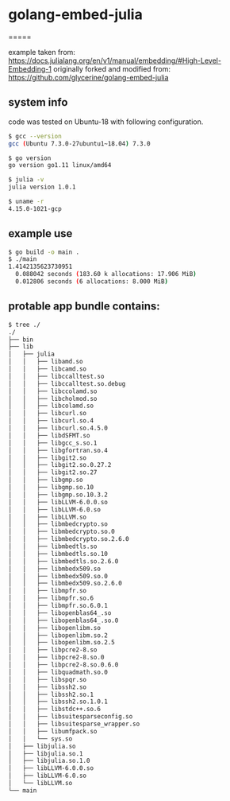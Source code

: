 # golang-embed-julia
=====

example taken from: https://docs.julialang.org/en/v1/manual/embedding/#High-Level-Embedding-1
originally forked and modified from: https://github.com/glycerine/golang-embed-julia

## system info
code was tested on Ubuntu-18 with following configuration.
```bash
$ gcc --version
gcc (Ubuntu 7.3.0-27ubuntu1~18.04) 7.3.0

$ go version
go version go1.11 linux/amd64

$ julia -v
julia version 1.0.1

$ uname -r
4.15.0-1021-gcp
```

## example use
```bash
$ go build -o main .
$ ./main
1.4142135623730951
  0.088042 seconds (183.60 k allocations: 17.906 MiB)
  0.012806 seconds (6 allocations: 8.000 MiB)
```

## protable app bundle contains:
```bash
$ tree ./
./
├── bin
├── lib
│   ├── julia
│   │   ├── libamd.so
│   │   ├── libcamd.so
│   │   ├── libccalltest.so
│   │   ├── libccalltest.so.debug
│   │   ├── libccolamd.so
│   │   ├── libcholmod.so
│   │   ├── libcolamd.so
│   │   ├── libcurl.so
│   │   ├── libcurl.so.4
│   │   ├── libcurl.so.4.5.0
│   │   ├── libdSFMT.so
│   │   ├── libgcc_s.so.1
│   │   ├── libgfortran.so.4
│   │   ├── libgit2.so
│   │   ├── libgit2.so.0.27.2
│   │   ├── libgit2.so.27
│   │   ├── libgmp.so
│   │   ├── libgmp.so.10
│   │   ├── libgmp.so.10.3.2
│   │   ├── libLLVM-6.0.0.so
│   │   ├── libLLVM-6.0.so
│   │   ├── libLLVM.so
│   │   ├── libmbedcrypto.so
│   │   ├── libmbedcrypto.so.0
│   │   ├── libmbedcrypto.so.2.6.0
│   │   ├── libmbedtls.so
│   │   ├── libmbedtls.so.10
│   │   ├── libmbedtls.so.2.6.0
│   │   ├── libmbedx509.so
│   │   ├── libmbedx509.so.0
│   │   ├── libmbedx509.so.2.6.0
│   │   ├── libmpfr.so
│   │   ├── libmpfr.so.6
│   │   ├── libmpfr.so.6.0.1
│   │   ├── libopenblas64_.so
│   │   ├── libopenblas64_.so.0
│   │   ├── libopenlibm.so
│   │   ├── libopenlibm.so.2
│   │   ├── libopenlibm.so.2.5
│   │   ├── libpcre2-8.so
│   │   ├── libpcre2-8.so.0
│   │   ├── libpcre2-8.so.0.6.0
│   │   ├── libquadmath.so.0
│   │   ├── libspqr.so
│   │   ├── libssh2.so
│   │   ├── libssh2.so.1
│   │   ├── libssh2.so.1.0.1
│   │   ├── libstdc++.so.6
│   │   ├── libsuitesparseconfig.so
│   │   ├── libsuitesparse_wrapper.so
│   │   ├── libumfpack.so
│   │   └── sys.so
│   ├── libjulia.so
│   ├── libjulia.so.1
│   ├── libjulia.so.1.0
│   ├── libLLVM-6.0.0.so
│   ├── libLLVM-6.0.so
│   └── libLLVM.so
└── main
```
